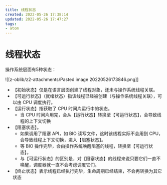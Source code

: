 ```yaml
---
title: 线程状态
created: 2022-05-26 17:38:14
updated: 2022-05-26 17:47:27
tags: 
- atom
---
```

# 线程状态

操作系统层面有5种状态：

![[z-oblib/z2-attachments/Pasted image 20220526173846.png]]

- 【初始状态】仅是在语言层面创建了线程对象，还未与操作系统线程关联。
- 【可运行状态】（就绪状态）指该线程已经被创建（与操作系统线程关联），可以由 CPU 调度执行。
- 【运行状态】指获取了 CPU 时间片运行中的状态。
	- 当 CPU 时间片用完，会从【运行状态】转换至【可运行状态】，会导致线程的上下文切换
- 【阻塞状态】。
	- 如果调用了阻塞 API，如 BIO 读写文件，这时该线程实际不会用到 CPU，会导致线程上下文切换，进入【阻塞状态】。
	- 等 BIO 操作完毕，会由操作系统唤醒阻塞的线程，转换至【可运行状态】。
	- 与【可运行状态】的区别是，对【阻塞状态】的线程来说只要它们一直不唤醒，调度器就一直不会考虑调度它们。
- 【终止状态】表示线程已经执行完毕，生命周期已经结束，不会再转换为其它状态